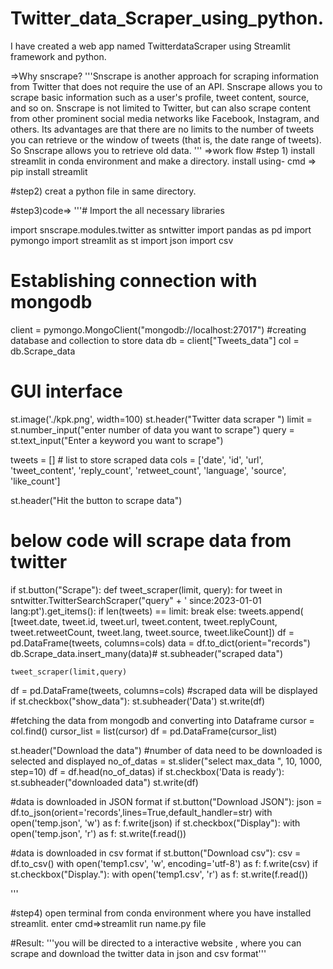 # Twitter_data_Scraper_using_python.
I have created a web app named TwitterdataScraper using Streamlit framework and python.

=>Why snscrape?
'''Snscrape is another approach for scraping information from Twitter that does not require the use of an API. Snscrape allows you to scrape basic information such as a user's profile, tweet content, source, and so on.
Snscrape is not limited to Twitter, but can also scrape content from other prominent social media networks like Facebook, Instagram, and others.
Its advantages are that there are no limits to the number of tweets you can retrieve or the window of tweets (that is, the date range of tweets). So Snscrape allows you to retrieve old data.
'''
=>work flow
#step 1) install streamlit in conda environment and make a directory.
install using- cmd => pip install streamlit

#step2) creat a python file in same directory.

#step3)code=>
'''# Import the all necessary libraries

import snscrape.modules.twitter as sntwitter
import pandas as pd
import pymongo
import streamlit as st
import json
import csv

# Establishing connection with mongodb
client = pymongo.MongoClient("mongodb://localhost:27017")
#creating database and collection to store data
db = client["Tweets_data"]
col = db.Scrape_data

# GUI interface
st.image('./kpk.png', width=100)
st.header("Twitter data scraper ")
limit = st.number_input("enter number of data you want to scrape")
query = st.text_input("Enter a keyword you want to scrape")


tweets = [] # list to store scraped data
cols = ['date', 'id', 'url', 'tweet_content', 'reply_count', 'retweet_count', 'language', 'source', 'like_count']

st.header("Hit the button to scrape data")

# below code will scrape data from twitter
if st.button("Scrape"):
    def tweet_scraper(limit, query):
        for tweet in sntwitter.TwitterSearchScraper("query" + ' since:2023-01-01 lang:pt').get_items():
            if len(tweets) == limit:
                break
            else:
                tweets.append(
                    [tweet.date, tweet.id, tweet.url, tweet.content, tweet.replyCount, tweet.retweetCount, tweet.lang,
                     tweet.source, tweet.likeCount])
        df = pd.DataFrame(tweets, columns=cols)
        data = df.to_dict(orient="records")
        db.Scrape_data.insert_many(data)#
        st.subheader("scraped data")

    tweet_scraper(limit,query)

df = pd.DataFrame(tweets, columns=cols)
#scraped data will be displayed
if st.checkbox("show_data"):
    st.subheader('Data')
    st.write(df)

#fetching the data from mongodb and converting into Dataframe
cursor = col.find()
cursor_list = list(cursor)
df = pd.DataFrame(cursor_list)

st.header("Download the data")
#number of data need to be downloaded is selected and displayed
no_of_datas = st.slider("select max_data ", 10, 1000, step=10)
df = df.head(no_of_datas)
if st.checkbox('Data is ready'):
    st.subheader("downloaded data")
    st.write(df)

#data is downloaded in JSON format
if st.button("Download JSON"):
    json = df.to_json(orient='records',lines=True,default_handler=str)
    with open('temp.json', 'w') as f:
        f.write(json)
if st.checkbox("Display"):
    with open('temp.json', 'r') as f:
        st.write(f.read())

#data is downloaded in csv format
if st.button("Download csv"):
    csv = df.to_csv()
    with open('temp1.csv', 'w', encoding='utf-8') as f:
        f.write(csv)
if st.checkbox("Display."):
    with open('temp1.csv', 'r') as f:
        st.write(f.read())
        
'''

#step4) open terminal from conda environment where you have installed streamlit.
enter cmd=>streamlit run name.py file

#Result:
'''you will be directed to a interactive website , where you can scrape and download the twitter data in json and csv format''' 
